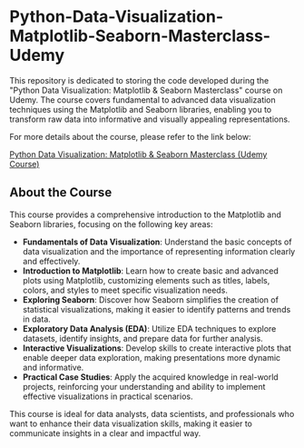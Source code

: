 # Python-Data-Visualization-Matplotlib-Seaborn-Masterclass-Udemy

This repository is dedicated to storing the code developed during the "Python Data Visualization: Matplotlib & Seaborn Masterclass" course on Udemy. The course covers fundamental to advanced data visualization techniques using the Matplotlib and Seaborn libraries, enabling you to transform raw data into informative and visually appealing representations.

For more details about the course, please refer to the link below:

[Python Data Visualization: Matplotlib & Seaborn Masterclass (Udemy Course)](https://www.udemy.com/course/python-data-visualization-matplotlib-seaborn/?couponCode=KEEPLEARNINGBR)

## About the Course

This course provides a comprehensive introduction to the Matplotlib and Seaborn libraries, focusing on the following key areas:

- **Fundamentals of Data Visualization**: Understand the basic concepts of data visualization and the importance of representing information clearly and effectively.
- **Introduction to Matplotlib**: Learn how to create basic and advanced plots using Matplotlib, customizing elements such as titles, labels, colors, and styles to meet specific visualization needs.
- **Exploring Seaborn**: Discover how Seaborn simplifies the creation of statistical visualizations, making it easier to identify patterns and trends in data.
- **Exploratory Data Analysis (EDA)**: Utilize EDA techniques to explore datasets, identify insights, and prepare data for further analysis.
- **Interactive Visualizations**: Develop skills to create interactive plots that enable deeper data exploration, making presentations more dynamic and informative.
- **Practical Case Studies**: Apply the acquired knowledge in real-world projects, reinforcing your understanding and ability to implement effective visualizations in practical scenarios.

This course is ideal for data analysts, data scientists, and professionals who want to enhance their data visualization skills, making it easier to communicate insights in a clear and impactful way.